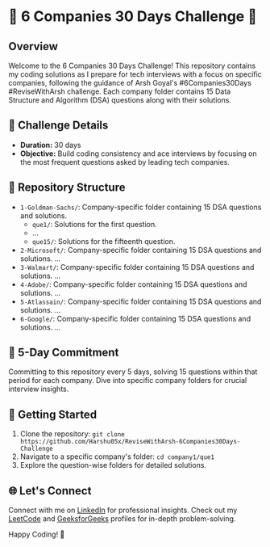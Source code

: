 # 🚀 6 Companies 30 Days Challenge 🚀

## Overview
Welcome to the 6 Companies 30 Days Challenge! This repository contains my coding solutions as I prepare for tech interviews with a focus on specific companies, following the guidance of Arsh Goyal's #6Companies30Days #ReviseWithArsh challenge. Each company folder contains 15 Data Structure and Algorithm (DSA) questions along with their solutions.

## 🎯 Challenge Details
- **Duration:** 30 days
- **Objective:** Build coding consistency and ace interviews by focusing on the most frequent questions asked by leading tech companies.

## 📂 Repository Structure
- `1-Goldman-Sachs/`: Company-specific folder containing 15 DSA questions and solutions.
  - `que1/`: Solutions for the first question.
  - ...
  - `que15/`: Solutions for the fifteenth question.
- `2-Microsoft/`: Company-specific folder containing 15 DSA questions and solutions.
  ...
- `3-Walmart/`: Company-specific folder containing 15 DSA questions and solutions.
  ...
- `4-Adobe/`: Company-specific folder containing 15 DSA questions and solutions.
  ...
- `5-Atlassain/`: Company-specific folder containing 15 DSA questions and solutions.
  ...
- `6-Google/`: Company-specific folder containing 15 DSA questions and solutions.
  ...

## 📆 5-Day Commitment
Committing to this repository every 5 days, solving 15 questions within that period for each company. Dive into specific company folders for crucial interview insights.

## 🚀 Getting Started
1. Clone the repository: `git clone https://github.com/Harshu05x/ReviseWithArsh-6Companies30Days-Challenge`
2. Navigate to a specific company's folder: `cd company1/que1`
3. Explore the question-wise folders for detailed solutions.

## 🌐 Let's Connect
Connect with me on [LinkedIn](https://www.linkedin.com/in/harshad-madhbhave/) for professional insights. 
Check out my [LeetCode](https://leetcode.com/Harshu_05x/) and [GeeksforGeeks](https://auth.geeksforgeeks.org/user/harshu05x/) profiles for in-depth problem-solving.

Happy Coding! 🚀
